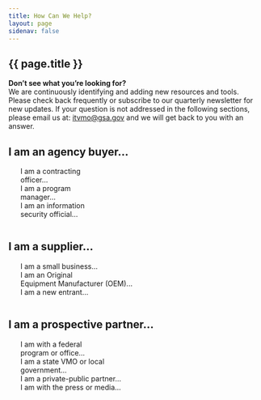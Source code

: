 ```yaml
---
title: How Can We Help?
layout: page
sidenav: false
---
```


<section class="grid-container border-bottom border-gray-30 padding-left-0 padding-right-1">
<h1 class="margin-top-0">{{ page.title }}</h1>
<strong>Don’t see what you’re looking for?</strong><br>
We are continuously identifying and adding new resources and tools. Please check back frequently or subscribe to our quarterly newsletter for new updates. If your question is not addressed in the following sections, please email us at: <a href="mailto:itvmo@gsa.gov">itvmo@gsa.gov</a> and we will get back to you with an answer.

<!-- <h2>Overview</h2> -->
  <div class="margin-bottom-2 row-text">
      <div class="column">
        <h2>I am an agency buyer…</h2>
        <p>
          <ul style="list-style: none;">
            <li><a href="/i-am-a-contracting-officer" style="text-decoration: none">
            I am a contracting <br>officer…
            </a></li>
            <li><a href="/i-am-a-program-manager" style="text-decoration: none">
            I am a program <br>manager…
            </a></li>
            <li><a href="/i-am-info-security-officials" style="text-decoration: none">
            I am an information<br> security official…
            </a></li>
          </ul>
        </p>
      </div>
      <div class="column">
        <h2>I am a supplier…</h2>
        <p>
          <ul style="list-style: none;">
            <li><a href="/i-am-a-small-businesses" style="text-decoration: none">
            I am a small business…
            </a></li>
            <li><a href="/i-am-an-oem" style="text-decoration: none">
            I am an Original <br>Equipment Manufacturer (OEM)...
            </a></li>
            <!-- <li><a href="/i-am-a-reseller" style="text-decoration: none">
            I am a reseller…
            </a></li> -->
            <li><a href="/i-am-a-new-entrant" style="text-decoration: none">
            I am a new entrant…
            </a></li>
          </ul>
        </p>
      </div>
      <div class="column">
        <h2>I am a prospective partner…</h2>
        <p>
          <ul style="list-style: none;">
            <li><a href="/i-am-a-prospective-partner" style="text-decoration: none">
            I am with a federal <br>program or office…
            </a></li>
            <li><a href="/i-am-a-prospective-partner" style="text-decoration: none">
            I am a state VMO or local <br>government…
            </a></li>
            <li><a href="/i-am-a-prospective-partner" style="text-decoration: none">
            I am a private-public partner…
            </a></li>
            <li><a href="/i-am-a-prospective-partner" style="text-decoration: none">
            I am with the press or media…
            </a></li>
          </ul>
        </p>
      </div>
  </div> 
</section>

<section class="grid-container padding-left-0 padding-right-1">

</section>



